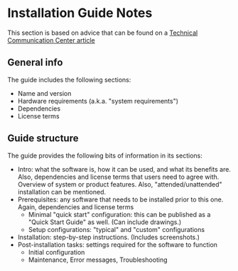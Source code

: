 # Installation Guide Notes

This section is based on advice that can be found on a [Technical Communication Center article](https://technicalcommunicationcenter.com/2009/09/09/how-to-write-a-software-installation-guide/)

## General info

The guide includes the following sections:

- Name and version
- Hardware requirements (a.k.a. "system requirements")
- Dependencies
- License terms

## Guide structure

The guide provides the following bits of information in its sections:

- Intro: what the software is, how it can be used, and what its benefits are. Also, dependencies and license terms that users need to agree with. Overview of system or product features. Also, "attended/unattended" installation can be mentioned.
- Prerequisites: any software that needs to be installed prior to this one. Again, dependencies and license terms
  - Minimal "quick start" configuration: this can be published as a "Quick Start Guide" as well. (Can include drawings.)
  - Setup configurations: "typical" and "custom" configurations
- Installation: step-by-step instructions. (Includes screenshots.)
- Post-installation tasks: settings required for the software to function
  - Initial configuration
  - Maintenance, Error messages, Troubleshooting

